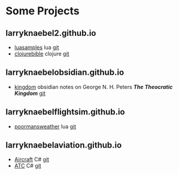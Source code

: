 # Some Projects

## larryknaebel2.github.io

- [luasamples](https://larryknaebel2.github.io/luasamples/) lua [git](https://github.com/larryknaebel2/luasamples.git)
- [clojurebible](https://larryknaebel2.github.io/clojure-bible/) clojure [git](https://github.com/larryknaebel2/clojure-bible.git)

## larryknaebelobsidian.github.io

- [kingdom](https://larryknaebel2obsidian.github.io) obsidian notes on George N. H. Peters ***The Theocratic Kingdom*** [git](https://github.com/larryknaebelobsidian/kingdom.git)

## larryknaebelflightsim.github.io

- [poormansweather](https://larryknaebelflightsim.github.io/poormansweather/) lua [git](https://larryknaebelflightsim.github.io/poormansweather.git)

## larryknaebelaviation.github.io

- [Aircraft](https://larryknaebelaviation.github.io/Aircraft) C# [git](https://github.com/larryknaebelaviation/Aircraft.git)
- [ATC](https://larryknaebelaviation.github.io/ATC) C# [git](https://github.com/larryknaebelaviation/ATC.git)
  


